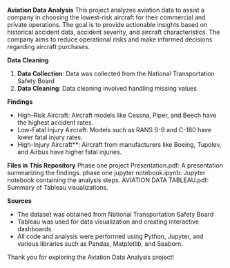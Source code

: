 **Aviation Data Analysis**
This project analyzes aviation data to assist a company in choosing the lowest-risk aircraft for their commercial and private operations. The goal is to provide actionable insights based on historical accident data, accident severity, and aircraft characteristics. The company aims to reduce operational risks and make informed decisions regarding aircraft purchases.

**Data Cleaning**
1. **Data Collection**: Data was collected from the National Transportation Safety Board
2. **Data Cleaning**: Data cleaning involved handling missing values

**Findings**
- High-Risk Aircraft: Aircraft models like Cessna, Piper, and Beech have the highest accident rates.
- Low-Fatal Injury Aircraft: Models such as RANS S-9 and C-180 have lower fatal injury rates.
- High-Injury Aircraft**: Aircraft from manufacturers like Boeing, Tupolev, and Airbus have higher fatal injuries.

**Files in This Repository**
Phase one project Presentation.pdf: A presentation summarizing the findings.
phase one jupyter notebook.ipynb: Jupyter notebook containing the analysis steps.
AVIATION DATA TABLEAU.pdf: Summary of Tableau visualizations.

**Sources**
- The dataset was obtained from  National Transportation Safety Board
- Tableau was used for data visualization and creating interactive dashboards.
- All code and analysis were performed using Python, Jupyter, and various libraries such as Pandas, Matplotlib, and Seaborn.

Thank you for exploring the Aviation Data Analysis project!
